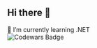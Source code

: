 ## Hi there 👋
🌱 I’m currently learning .NET<br>
<img src="https://www.codewars.com/users/someverything/badges/small" alt="Codewars Badge" />

<!--
**someverything/someverything** is a ✨ _special_ ✨ repository because its `README.md` (this file) appears on your GitHub profile.

Here are some ideas to get you started:

- 🔭 I’m currently working on ...
- 🌱 I’m currently learning ...
- 👯 I’m looking to collaborate on ...
- 🤔 I’m looking for help with ...
- 💬 Ask me about ...
- 📫 How to reach me: ...
- 😄 Pronouns: ...
- ⚡ Fun fact: ...
-->
